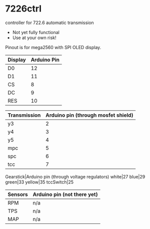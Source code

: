 # 7226ctrl
controller for 722.6 automatic transmission

- Not yet fully functional
- Use at your own risk!

Pinout is for mega2560 with SPI OLED display.

Display | Arduino Pin
------------ | -------------
D0|12
D1|11
CS|8
DC|9
RES|10

Transmission|Arduino pin (through mosfet shield)
------------ | -------------
y3|2
y4|3
y5|4
mpc|5
spc|6
tcc|7

Gearstick|Arduino pin (through voltage regulators)
white|27
blue|29
green|33
yellow|35
tccSwitch|25


Sensors|Arduino pin (not there yet)
------------ | -------------
RPM|n/a
TPS|n/a
MAP|n/a

